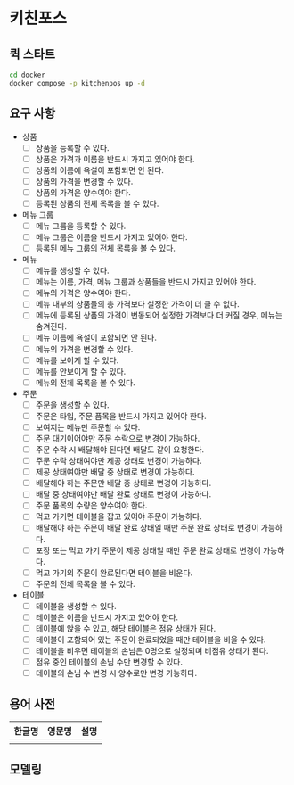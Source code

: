 # 키친포스

## 퀵 스타트

```sh
cd docker
docker compose -p kitchenpos up -d
```

## 요구 사항

- 상품
  - [ ] 상품을 등록할 수 있다.
  - [ ] 상품은 가격과 이름을 반드시 가지고 있어야 한다.
  - [ ] 상품의 이름에 욕설이 포함되면 안 된다.
  - [ ] 상품의 가격을 변경할 수 있다.
  - [ ] 상품의 가격은 양수여야 한다.
  - [ ] 등록된 상품의 전체 목록을 볼 수 있다.

- 메뉴 그룹
  - [ ] 메뉴 그룹을 등록할 수 있다.
  - [ ] 메뉴 그룹은 이름을 반드시 가지고 있어야 한다.
  - [ ] 등록된 메뉴 그룹의 전체 목록을 볼 수 있다.

- 메뉴
  - [ ] 메뉴를 생성할 수 있다.
  - [ ] 메뉴는 이름, 가격, 메뉴 그룹과 상품들을 반드시 가지고 있어야 한다.
  - [ ] 메뉴의 가격은 양수여야 한다.
  - [ ] 메뉴 내부의 상품들의 총 가격보다 설정한 가격이 더 클 수 없다.
  - [ ] 메뉴에 등록된 상품의 가격이 변동되어 설정한 가격보다 더 커질 경우, 메뉴는 숨겨진다.
  - [ ] 메뉴 이름에 욕설이 포함되면 안 된다.
  - [ ] 메뉴의 가격을 변경할 수 있다.
  - [ ] 메뉴를 보이게 할 수 있다.
  - [ ] 메뉴를 안보이게 할 수 있다.
  - [ ] 메뉴의 전체 목록을 볼 수 있다.

- 주문
  - [ ] 주문을 생성할 수 있다.
  - [ ] 주문은 타입, 주문 품목을 반드시 가지고 있어야 한다.
  - [ ] 보여지는 메뉴만 주문할 수 있다.
  - [ ] 주문 대기이어야만 주문 수락으로 변경이 가능하다.
  - [ ] 주문 수락 시 배달해야 된다면 배달도 같이 요청한다.
  - [ ] 주문 수락 상태여야만 제공 상태로 변경이 가능하다.
  - [ ] 제공 상태여야만 배달 중 상태로 변경이 가능하다.
  - [ ] 배달해야 하는 주문만 배달 중 상태로 변경이 가능하다.
  - [ ] 배달 중 상태여야만 배달 완료 상태로 변경이 가능하다.
  - [ ] 주문 품목의 수량은 양수여야 한다.
  - [ ] 먹고 가기면 테이블을 잡고 있어야 주문이 가능하다.
  - [ ] 배달해야 하는 주문이 배달 완료 상태일 때만 주문 완료 상태로 변경이 가능하다.
  - [ ] 포장 또는 먹고 가기 주문이 제공 상태일 때만 주문 완료 상태로 변경이 가능하다.
  - [ ] 먹고 가기의 주문이 완료된다면 테이블을 비운다.
  - [ ] 주문의 전체 목록을 볼 수 있다.

- 테이블
  - [ ] 테이블을 생성할 수 있다.
  - [ ] 테이블은 이름을 반드시 가지고 있어야 한다.
  - [ ] 테이블에 앉을 수 있고, 해당 테이블은 점유 상태가 된다.
  - [ ] 테이블이 포함되어 있는 주문이 완료되었을 때만 테이블을 비울 수 있다.
  - [ ] 테이블을 비우면 테이블의 손님은 0명으로 설정되며 비점유 상태가 된다.
  - [ ] 점유 중인 테이블의 손님 수만 변경할 수 있다.
  - [ ] 테이블의 손님 수 변경 시 양수로만 변경 가능하다.

## 용어 사전

| 한글명 | 영문명 | 설명 |
| --- | --- | --- |
|  |  |  |

## 모델링
